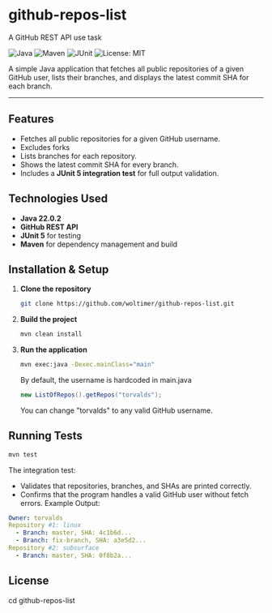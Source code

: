 # github-repos-list
A GitHub REST API use task

![Java](https://img.shields.io/badge/Java-22%2B-blue)
![Maven](https://img.shields.io/badge/Maven-Build-brightgreen)
![JUnit](https://img.shields.io/badge/Tests-JUnit%205-orange)
![License: MIT](https://img.shields.io/badge/License-MIT-yellow.svg)

A simple Java application that fetches all public repositories of a given GitHub user, lists their branches, and displays the latest commit SHA for each branch.

---

## Features

- Fetches all public repositories for a given GitHub username.
- Excludes forks
- Lists branches for each repository.
- Shows the latest commit SHA for every branch.
- Includes a **JUnit 5 integration test** for full output validation.

## Technologies Used

- **Java 22.0.2**
- **GitHub REST API**
- **JUnit 5** for testing
- **Maven** for dependency management and build

## Installation & Setup

1. **Clone the repository**
   ```bash
   git clone https://github.com/woltimer/github-repos-list.git
2. **Build the project**
   ```bash
   mvn clean install
4. **Run the application**
   ```bash
   mvn exec:java -Dexec.mainClass="main"
   ```
   By default, the username is hardcoded in main.java
   ```java
   new ListOfRepos().getRepos("torvalds");
   ```
   You can change "torvalds" to any valid GitHub username.

## Running Tests
```bash
mvn test
```
  The integration test:
  
  - Validates that repositories, branches, and SHAs are printed correctly.
  - Confirms that the program handles a valid GitHub user without fetch errors.
  Example Output:
  ```yaml
  Owner: torvalds
  Repository #1: linux
    - Branch: master, SHA: 4c1b6d...
    - Branch: fix-branch, SHA: a3e5d2...
  Repository #2: subsurface
    - Branch: master, SHA: 0f8b2a...
  ```
## License


   cd github-repos-list

